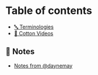 # Table of contents

* [🔤 Terminologies](README.md)
* [🍭 Cotton Videos](cotton-videos.md)

## 📖 Notes

* [Notes from @daynemay](notes/notes-from-daynemay.md)
